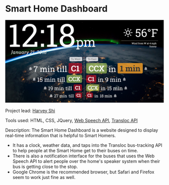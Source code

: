 # Smart Home Dashboard

!["Screenshot of dashboard."](preview.jpg)

Project lead: [Harvey Shi](https://github.com/rvshi)

Tools used: HTML, CSS, JQuery, [Web Speech API](https://developer.mozilla.org/en-US/docs/Web/API/Web_Speech_API), [Transloc API](http://transloc.com)

Description: The Smart Home Dashboard is a website designed to display real-time information that is helpful to Smart Homers.
- It has a clock, weather data, and taps into the Transloc bus-tracking API to help people at the Smart Home get to their buses on time.
- There is also a notification interface for the buses that uses the Web Speech API to alert people over the home's speaker system when their bus is getting close to the stop.
- Google Chrome is the recommended browser, but Safari and Firefox seem to work just fine as well.